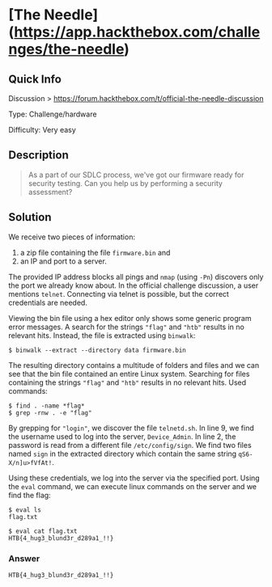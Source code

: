 # [The Needle] (https://app.hackthebox.com/challenges/the-needle)

## Quick Info
Discussion > https://forum.hackthebox.com/t/official-the-needle-discussion

Type:  Challenge/hardware

Difficulty: Very easy


## Description

> As a part of our SDLC process, we've got our firmware ready for security testing. Can you help us by performing a security assessment?

## Solution

We receive two pieces of information:

1. a zip file containing the file `firmware.bin` and
2. an IP and port to a server.

The provided IP address blocks all pings and `nmap` (using `-Pn`) discovers only the port we already know about. In the official challenge discussion, a user mentions `telnet`. Connecting via telnet is possible, but the correct credentials are needed.

Viewing the bin file using a hex editor only shows some generic program error messages. A search for the strings `"flag"` and `"htb"` results in no relevant hits. Instead, the file is extracted using `binwalk`:

```
$ binwalk --extract --directory data firmware.bin
```

The resulting directory contains a multitude of folders and files and we can see that the bin file contained an entire Linux system. Searching for files containing the strings `"flag"` and `"htb"` results in no relevant hits. Used commands:

```
$ find . -name *flag*
$ grep -rnw . -e "flag"
```

By grepping for `"login"`, we discover the file `telnetd.sh`. In line 9, we find the username used to log into the server, `Device_Admin`. In line 2, the password is read from a different file `/etc/config/sign`. We find two files named `sign` in the extracted directory which contain the same string `qS6-X/n]u>fVfAt!`.

Using these credentials, we log into the server via the specified port. Using the `eval` command, we can execute linux commands on the server and we find the flag:

```
$ eval ls
flag.txt

$ eval cat flag.txt
HTB{4_hug3_blund3r_d289a1_!!}
```

### Answer
```
HTB{4_hug3_blund3r_d289a1_!!}
```
